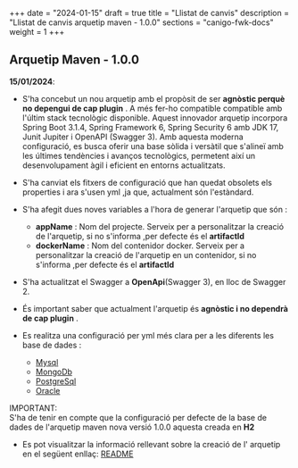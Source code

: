 +++
date        = "2024-01-15"
draft        = true
title       = "Llistat de canvis"
description = "Llistat de canvis arquetip maven - 1.0.0"
sections    = "canigo-fwk-docs"
weight		= 1
+++

## Arquetip Maven - 1.0.0

**15/01/2024**:
- S'ha concebut un nou arquetip amb el propòsit de ser **agnòstic perquè no depengui  de cap plugin** .
  A més fer-ho compatible compatible amb l'últim stack tecnològic disponible.
  Aquest innovador arquetip incorpora Spring Boot 3.1.4, Spring Framework 6, Spring Security 6 amb JDK 17, 
  Junit Jupiter i OpenAPI (Swagger 3). Amb aquesta moderna configuració, 
  es busca oferir una base sòlida i versàtil que s'alineï amb les últimes tendències i avanços tecnològics, 
  permetent així un desenvolupament àgil i eficient en entorns actualitzats.
- S'ha canviat els fitxers de configuració que han quedat obsolets els properties i ara s'usen yml ,ja que, actualment 
  són l'estàndard.
- S'ha afegit dues noves variables a l'hora de generar l'arquetip que són :

  - **appName** :    Nom del projecte.
                     Serveix per a personalitzar la creació de l'arquetip, si no s'informa ,per defecte és el **artifactId**
  - **dockerName** : Nom del contenidor docker.
                     Serveix per a personalitzar la creació de l'arquetip en un contenidor, si no s'informa ,per defecte 
                     és el **artifactId**
- S'ha actualitzat el Swagger a **OpenApi**(Swagger 3), en lloc de Swagger 2.
- És important saber que actualment l'arquetip és **agnòstic i no dependrà de cap plugin** .
- Es realitza una configuració per yml més clara per a les diferents les base de dades :
  - [Mysql](/guies/2023-01-15-Guia-actualizacio-del-projecte-per-a-implementar-MYSQL/)
  - [MongoDb](/guies/2023-01-15-Guia-actualizacio-del-projecte-per-a-implementar-MONGODB/)
  - [PostgreSql](/guies/2023-01-15-Guia-actualitzacio-del-projecte-per-a-implantar-POSTGRESQL/)
  - [Oracle](/guies/2023-01-15-Guia-Actualitzacio-del-projecte-per-a-implantar-ORACLE/)

<div class="message information">
IMPORTANT: <br>
S'ha de tenir en compte que la configuració per defecte de la base de dades de l'arquetip maven
nova versió 1.0.0 aquesta creada en <b>H2 </b>
</div>

- Es pot visualitzar la informació rellevant sobre la creació de l' arquetip en el següent enllaç:
[README](https://git.intranet.gencat.cat/0187/canigo-archetype-rest/-/blob/master/README.md)